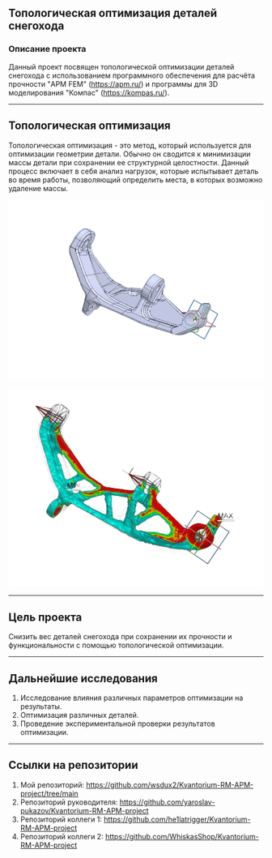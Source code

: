 ## Топологическая оптимизация деталей снегохода

### Описание проекта

Данный проект посвящен топологической оптимизации деталей снегохода с использованием программного обеспечения для расчёта прочности "APM FEM" (https://apm.ru/) и программы для 3D моделирования "Компас" (https://kompas.ru/). 

---

## Топологическая оптимизация

Топологическая оптимизация - это метод, который используется для оптимизации геометрии детали. Обычно он сводится к минимизации массы детали при сохранении ее структурной целостности. Данный процесс включает в себя анализ нагрузок, которые испытывает деталь во время работы, позволяющий определить места, в которых возможно удаление массы.

![Деталь до оптимизации](/images/Optimization-1.png "Деталь до оптимизации")

![Деталь после топологической оптимизации](/images/Optimization-2.png "Деталь после топологической оптимизации")


---

## Цель проекта

Снизить вес деталей снегохода при сохранении их прочности и функциональности с помощью топологической оптимизации.

---

## Дальнейшие исследования

1.   Исследование влияния различных параметров оптимизации на результаты.
2.   Оптимизация различных деталей.
3.   Проведение экспериментальной проверки результатов оптимизации.

---

## Ссылки на репозитории

1.   Мой репозиторий: https://github.com/wsdux2/Kvantorium-RM-APM-project/tree/main
2.   Репозиторий руководителя: https://github.com/yaroslav-pukazov/Kvantorium-RM-APM-project
3.   Репозиторий коллеги 1: https://github.com/he1latrigger/Kvantorium-RM-APM-project
4.   Репозиторий коллеги 2: https://github.com/WhiskasShop/Kvantorium-RM-APM-project